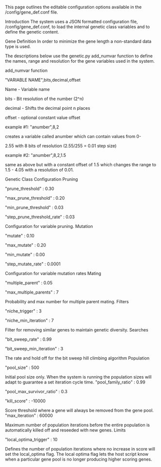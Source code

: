 This page outlines the editable configuration options available in the /config/gene\_def.conf file.

Introduction
The system uses a JSON formatted configuration file, /config/gene\_def.conf, to load the internal genetic class variables and to define the genetic content.

Gene Definition
In order to minimize the gene length a non-standard data type is used.

The descriptions below use the genetic.py add\_numvar function to define the names, range and resolution for the gene variables used in the system.

add\_numvar function

"VARIABLE NAME",bits,decimal,offset

Name - Variable name

bits - Bit resolution of the number (2^n)

decimal - Shifts the decimal point n places

offset - optional constant value offset

example #1: "anumber",8,2

creates a variable called anumber which can contain values from 0-

2.55 with 8 bits of resolution (2.55/255 = 0.01 step size)

example #2: "anumber",8,2,1.5

same as above but with a constant offset of 1.5 which changes the range to 1.5 - 4.05 with a resolution of 0.01.

Genetic Class Configuration
Pruning

"prune\_threshold" : 0.30

"max\_prune\_threshold" : 0.20

"min\_prune\_threshold" : 0.03

"step\_prune\_threshold\_rate" : 0.03

Configuration for variable pruning.
Mutation

"mutate" : 0.10

"max\_mutate" : 0.20

"min\_mutate" : 0.00

"step\_mutate\_rate" : 0.0001

Configuration for variable mutation rates
Mating

"multiple\_parent" : 0.05

"max\_multiple\_parents" : 7

Probability and max number for multiple parent mating.
Filters

"niche\_trigger" : 3

"niche\_min\_iteration" : 7

Filter for removing similar genes to maintain genetic diversity.
Searches

"bit\_sweep\_rate" : 0.99

"bit\_sweep\_min\_iteration" : 3

The rate and hold off for the bit sweep hill climbing algorithm
Population

"pool\_size" : 500

Initial pool size only. When the system is running the population sizes will adapt to guarantee a set iteration cycle time.
"pool\_family\_ratio" : 0.99

"pool\_max\_survivor\_ratio" : 0.3

"kill\_score" : -10000

Score threshold where a gene will always be removed from the gene pool.
"max\_iteration" : 60000

Maximum number of population iterations before the entire population is automatically killed off and reseeded with new genes.
Limits

"local\_optima\_trigger" : 10

Defines the number of population iterations where no increase in score will set the local\_optima flag. The local optima flag lets the host script know when a particular gene pool is no longer producing higher scoring genes.